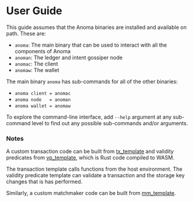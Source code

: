 # User Guide

This guide assumes that the Anoma binaries are installed and available on path. These are:

- `anoma`: The main binary that can be used to interact with all the components of Anoma
- `anoman`: The ledger and intent gossiper node
- `anomac`: The client
- `anomaw`: The wallet

The main binary `anoma` has sub-commands for all of the other binaries:

- `anoma client = anomac`
- `anoma node   = anoman`
- `anoma wallet = anomaw`

To explore the command-line interface, add `--help` argument at any sub-command level to find out any possible sub-commands and/or arguments.


### Notes

A custom transaction code can be built from [tx_template](wasm/tx_template) and validity predicates from [vp_template](wasm/vp_template), which is Rust code compiled to WASM.

The transaction template calls functions from the host environment. The validity predicate template can validate a transaction and the storage key changes that is has performed.

Similarly, a custom matchmaker code can be built from [mm_template](wasm/mm_template).